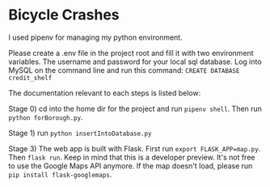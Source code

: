 # Bicycle Crashes #

I used pipenv for managing my python environment.

Please create a .env file in the project root and fill it with two environment variables. The username and password for your local sql database.
Log into MySQL on the command line and run this command: `CREATE DATABASE credit_shelf`

The documentation relevant to each steps is listed below:

Stage 0) cd into the home dir for the project and run `pipenv shell`. Then run `python forBorough.py`.

Stage 1) run `python insertIntoDatabase.py`

Stage 3) The web app is built with Flask. First run `export FLASK_APP=map.py`. Then `flask run`. Keep in mind that this is a developer preview. It's not free to use the Google Maps API anymore. If the map doesn't load, please run
`pip install flask-googlemaps`.
